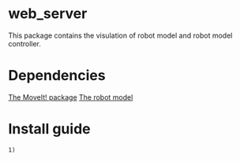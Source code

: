 
web_server
=====================================================================

This package contains the visulation of robot model and robot model controller.

Dependencies
=====================================================================
[The MoveIt! package](https://github.com/fontyssmartwrist/moveit_smart_wrist)
[The robot model](https://github.com/fontyssmartwrist/sw_v3_description)

Install guide
=====================================================================
    1) 
